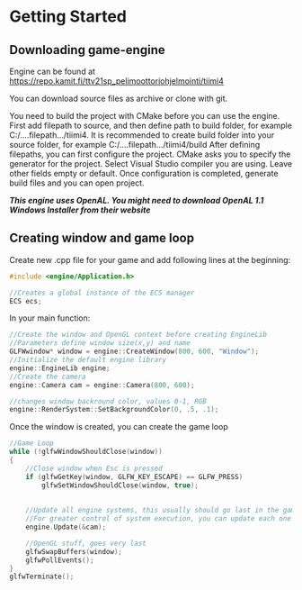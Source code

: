 # Getting Started

## Downloading game-engine

Engine can be found at https://repo.kamit.fi/ttv21sp_pelimoottoriohjelmointi/tiimi4

You can download source files as archive or clone with git.

You need to build the project with CMake before you can use the engine.
First add filepath to source, and then define path to build folder, for example C:/....filepath.../tiimi4.
It is recommended to create build folder into your source folder, for example C:/....filepath.../tiimi4/build
After defining filepaths, you can first configure the project. CMake asks you to specify the generator for the project. Select Visual Studio compiler you are using. Leave other fields empty or default.
Once configuration is completed, generate build files and you can open project.

***This engine uses OpenAL. You might need to download OpenAL 1.1 Windows Installer from their website***


## Creating window and game loop

Create new .cpp file for your game and add following lines at the beginning:
```cpp
#include <engine/Application.h>

//Creates a global instance of the ECS manager
ECS ecs;
```

In your main function:
```cpp
//Create the window and OpenGL context before creating EngineLib
//Parameters define window size(x,y) and name
GLFWwindow* window = engine::CreateWindow(800, 600, "Window");
//Initialize the default engine library
engine::EngineLib engine;
//Create the camera
engine::Camera cam = engine::Camera(800, 600);

//changes window backround color, values 0-1, RGB
engine::RenderSystem::SetBackgroundColor(0, .5, .1);
```

Once the window is created, you can create the game loop

```cpp
//Game Loop
while (!glfwWindowShouldClose(window))
{
	//Close window when Esc is pressed
	if (glfwGetKey(window, GLFW_KEY_ESCAPE) == GLFW_PRESS)
		glfwSetWindowShouldClose(window, true);
		
   
    //Update all engine systems, this usually should go last in the game loop
	//For greater control of system execution, you can update each one manually
	engine.Update(&cam);

	//OpenGL stuff, goes very last
	glfwSwapBuffers(window);
	glfwPollEvents();
}
glfwTerminate();

```
